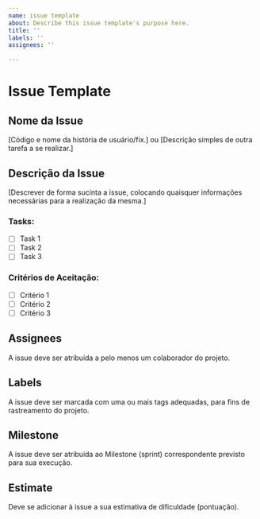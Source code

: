 ```yaml
---
name: issue template
about: Describe this issue template's purpose here.
title: ''
labels: ''
assignees: ''

---
```


# Issue Template

## Nome da Issue
[Código e nome da história de usuário/fix.]
ou
[Descrição simples de outra tarefa a se realizar.]

## Descrição da Issue
[Descrever de forma sucinta a issue, colocando quaisquer informações necessárias para a realização da mesma.]

### Tasks:
- [ ] Task 1
- [ ] Task 2
- [ ] Task 3

### Critérios de Aceitação:
- [ ] Critério 1
- [ ] Critério 2
- [ ] Critério 3

## Assignees
A issue deve ser atribuída a pelo menos um colaborador do projeto.

## Labels
A issue deve ser marcada com uma ou mais tags adequadas, para fins de rastreamento do projeto.

## Milestone
A issue deve ser atribuída ao Milestone (sprint) correspondente previsto para sua execução.

## Estimate
Deve se adicionar à issue a sua estimativa de dificuldade (pontuação).
